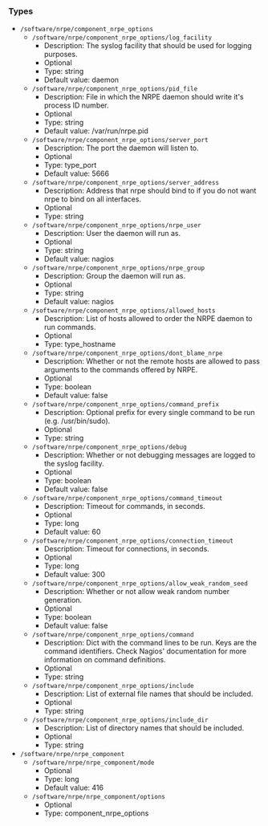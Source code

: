 
### Types

 - `/software/nrpe/component_nrpe_options`
    - `/software/nrpe/component_nrpe_options/log_facility`
        - Description: The syslog facility that should be used for logging purposes.
        - Optional
        - Type: string
        - Default value: daemon
    - `/software/nrpe/component_nrpe_options/pid_file`
        - Description: File in which the NRPE daemon should write it's process ID number.
        - Optional
        - Type: string
        - Default value: /var/run/nrpe.pid
    - `/software/nrpe/component_nrpe_options/server_port`
        - Description: The port the daemon will listen to.
        - Optional
        - Type: type_port
        - Default value: 5666
    - `/software/nrpe/component_nrpe_options/server_address`
        - Description: Address that nrpe should bind to if you do not want nrpe to bind on all interfaces.
        - Optional
        - Type: string
    - `/software/nrpe/component_nrpe_options/nrpe_user`
        - Description: User the daemon will run as.
        - Optional
        - Type: string
        - Default value: nagios
    - `/software/nrpe/component_nrpe_options/nrpe_group`
        - Description: Group the daemon will run as.
        - Optional
        - Type: string
        - Default value: nagios
    - `/software/nrpe/component_nrpe_options/allowed_hosts`
        - Description: List of hosts allowed to order the NRPE daemon to run commands.
        - Optional
        - Type: type_hostname
    - `/software/nrpe/component_nrpe_options/dont_blame_nrpe`
        - Description: Whether or not the remote hosts are allowed to pass arguments to the
      commands offered by NRPE.
        - Optional
        - Type: boolean
        - Default value: false
    - `/software/nrpe/component_nrpe_options/command_prefix`
        - Description: Optional prefix for every single command to be run (e.g. /usr/bin/sudo).
        - Optional
        - Type: string
    - `/software/nrpe/component_nrpe_options/debug`
        - Description: Whether or not debugging messages are logged to the syslog facility.
        - Optional
        - Type: boolean
        - Default value: false
    - `/software/nrpe/component_nrpe_options/command_timeout`
        - Description: Timeout for commands, in seconds.
        - Optional
        - Type: long
        - Default value: 60
    - `/software/nrpe/component_nrpe_options/connection_timeout`
        - Description: Timeout for connections, in seconds.
        - Optional
        - Type: long
        - Default value: 300
    - `/software/nrpe/component_nrpe_options/allow_weak_random_seed`
        - Description: Whether or not allow weak random number generation.
        - Optional
        - Type: boolean
        - Default value: false
    - `/software/nrpe/component_nrpe_options/command`
        - Description: Dict with the command lines to be run. Keys are the
      command identifiers. Check Nagios' documentation for more information
      on command definitions.
        - Optional
        - Type: string
    - `/software/nrpe/component_nrpe_options/include`
        - Description: List of external file names that should be included.
        - Optional
        - Type: string
    - `/software/nrpe/component_nrpe_options/include_dir`
        - Description: List of directory names that should be included.
        - Optional
        - Type: string
 - `/software/nrpe/nrpe_component`
    - `/software/nrpe/nrpe_component/mode`
        - Optional
        - Type: long
        - Default value: 416
    - `/software/nrpe/nrpe_component/options`
        - Optional
        - Type: component_nrpe_options
